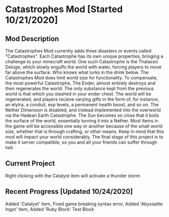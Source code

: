 # Catastrophes Mod [Started 10/21/2020]

Mod Description
---------------
The Catastrophes Mod currently adds three disasters or events called "Catastrophes". Each Catastrophe has its own unique properties, bringing a challenge to your minecraft world. One such Catastrophe is the Thalassic Deluge, which slowly engulfs the world with water, forcing players to move far above the surface. Who knows what lurks in the drink below. The Catastrophes Mod does limit world size for functionality. To compensate, the most powerful Catastrophe, The Ender, almost entirely destroys and then regenerates the world. The only substance kept from the previous world is that which you stashed in your ender chest. The world will be regenerated, and players recieve varying gifts in the form of, for instance, an elytra, a conduit, exp levels, a permanent health boost, and so on. The Nether Dimension is disabled, and instead implemented into the overworld via the Hadean Earth Catastrophe. The Sun becomes so close that it boils the surface of the world, essentially turning it into a Nether. Most items in the game will be accessible one way or another because of the small world size, whether that is through crafting, or other means. Keep in mind that this mod will impact your world considerably. The final stage of this project is to make it server compatible, so you and all your friends can suffer through hell.

Current Project
----------------
Right clicking with the Catalyst item will activate a thunder storm

Recent Progress [Updated 10/24/2020]
------------------------------------
Added 'Catalyst' item, Fixed game breaking syntax error, Added 'Abyssalite Ingot' item, Added 'Ruby Block' Test Block


